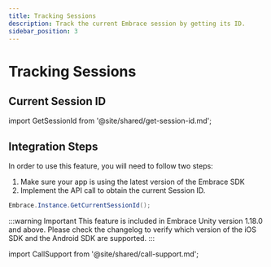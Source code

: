```yaml
---
title: Tracking Sessions
description: Track the current Embrace session by getting its ID.
sidebar_position: 3
---
```


# Tracking Sessions

## Current Session ID

import GetSessionId from '@site/shared/get-session-id.md';

<GetSessionId />

## Integration Steps

In order to use this feature, you will need to follow two steps:

1. Make sure your app is using the latest version of the Embrace SDK
2. Implement the API call to obtain the current Session ID.

```cs
Embrace.Instance.GetCurrentSessionId();
```

:::warning Important
This feature is included in Embrace Unity version 1.18.0 and above. Please check the changelog to verify which version of the iOS SDK and the Android SDK are supported.
:::

import CallSupport from '@site/shared/call-support.md';

<CallSupport />